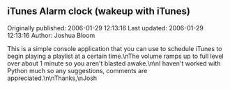 ## iTunes Alarm clock (wakeup with iTunes) 
Originally published: 2006-01-29 12:13:16 
Last updated: 2006-01-29 12:13:16 
Author: Joshua Bloom 
 
This is a simple console application that you can use to schedule iTunes to begin playing a playlist at a certain time.\nThe volume ramps up to full level over about 1 minute so you aren't blasted awake.\n\nI haven't worked with Python much so any suggestions, comments are appreciated.\n\nThanks,\nJosh
